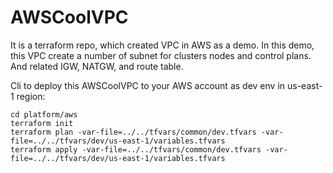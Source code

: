 # AWSCoolVPC
It is a terraform repo, which created VPC in AWS as a demo. 
In this demo, this VPC create a number of subnet for clusters nodes and control plans. And related IGW, NATGW, and route table.

Cli to deploy this AWSCoolVPC to your AWS account as dev env in us-east-1 region:

```
cd platform/aws
terraform init
terraform plan -var-file=../../tfvars/common/dev.tfvars -var-file=../../tfvars/dev/us-east-1/variables.tfvars
terraform apply -var-file=../../tfvars/common/dev.tfvars -var-file=../../tfvars/dev/us-east-1/variables.tfvars
```